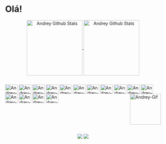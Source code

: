 <h1>Olá! </h1>

<div align="center">
  <a href="https://github.com/andreyalbuquerquee">
  <img alt="Andrey Github Stats" align="center" height="180em" src="https://github-readme-stats.vercel.app/api?username=andreyalbuquerquee&theme=chartreuse-dark&show_icons=true">
  <img alt="Andrey Github Stats" align="center" height="180em" src="https://github-readme-stats.vercel.app/api/top-langs/?username=andreyalbuquerquee&layout=compact&theme=chartreuse-dark">
</div>
  
  ##


<div style="display: inline-block">
  <img alt="Andrey-Java" align="center" width="40" height="30" src="https://cdn.jsdelivr.net/gh/devicons/devicon/icons/java/java-original.svg">
  <img alt="Andrey-SpringBoot" align="center" width="40" height="30" src="https://cdn.jsdelivr.net/gh/devicons/devicon/icons/spring/spring-original.svg">
  <img alt="Andrey-JavaScript" align="center" width="40" height="30" src="https://cdn.jsdelivr.net/gh/devicons/devicon/icons/javascript/javascript-original.svg">
  <img alt="Andrey-TypeScript" align="center" width="40" height="30" src="https://cdn.jsdelivr.net/gh/devicons/devicon/icons/typescript/typescript-original.svg">
  <img alt="Andrey-NodeJs" align="center" width="40" height="30" src="https://cdn.jsdelivr.net/gh/devicons/devicon/icons/nodejs/nodejs-original.svg">
  <img alt="Andrey-NestJS" align="center" width="40" height="30" src="https://cdn.jsdelivr.net/gh/devicons/devicon/icons/nestjs/nestjs-plain.svg">
  <img alt="Andrey-HTML5" align="center" width="40" height="30" src="https://cdn.jsdelivr.net/gh/devicons/devicon/icons/html5/html5-original.svg">
  <img alt="Andrey-CSS3" align="center" width="40" height="30" src="https://cdn.jsdelivr.net/gh/devicons/devicon/icons/css3/css3-original.svg">
  <img alt="Andrey-Sass" align="center" width="40" height="30" src="https://cdn.jsdelivr.net/gh/devicons/devicon/icons/sass/sass-original.svg">
  <img alt="Andrey-Bootstrap" align="center" width="40" height="30" src="https://cdn.jsdelivr.net/gh/devicons/devicon/icons/bootstrap/bootstrap-original.svg">
  <img alt="Andrey-PostgreSQL" align="center" width="40" height="30" src="https://cdn.jsdelivr.net/gh/devicons/devicon/icons/postgresql/postgresql-original.svg">
  <img alt="Andrey-MongoDB" align="center" width="40" height="30" src="https://cdn.jsdelivr.net/gh/devicons/devicon/icons/mongodb/mongodb-original.svg">
  <img alt="Andrey-Docker" align="center" width="40" height="30" src="https://cdn.jsdelivr.net/gh/devicons/devicon/icons/docker/docker-original.svg">
  <img alt="Andrey-Git" align="center" width="40" height="30" src="https://cdn.jsdelivr.net/gh/devicons/devicon/icons/git/git-original.svg">
  <img alt="Andrey-Linux" align="center" width="40" height="30" src="https://cdn.jsdelivr.net/gh/devicons/devicon/icons/linux/linux-original.svg">
   <img alt="Andrey-Gif" align="right" width="100" src="https://cdn.discordapp.com/attachments/1058137617448845446/1131286224032776192/rika_fingers.gif">
</div>

  ##

<div align="center">
  <a href="https://www.linkedin.com/in/andrey-albuquerque-leite-226441252" target="_blank" rel="noopener"><img src="https://img.shields.io/badge/-LinkedIn-%230077B5?style=for-the-badge&logo=linkedin&logoColor=white"></a>  
  <a href="mailto: andreynamikaze3@gmail.com" target="_blank"><img src="https://img.shields.io/badge/-Gmail-%23333?style=for-the-badge&logo=gmail&logoColor=white"></a>
</div>


  ##

